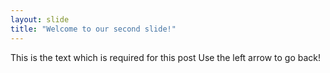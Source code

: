 ```yaml
---
layout: slide
title: "Welcome to our second slide!"
---
```

This is the text which is required for this post
Use the left arrow to go back!
